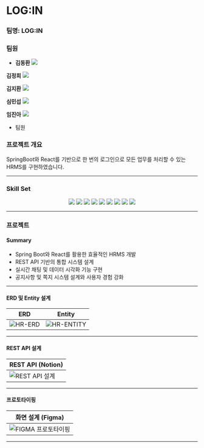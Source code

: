 # LOG:IN

### 팀명: **LOG:IN**

### 팀원

- **김동환**
[<img src="https://img.shields.io/badge/Github-Link-181717?logo=Github">](https://github.com/antmrhdqn)

**김정희**
[<img src="https://img.shields.io/badge/Github-Link-181717?logo=Github">](https://github.com/modaing)

**김지환**
[<img src="https://img.shields.io/badge/Github-Link-181717?logo=Github">](https://github.com/jeehwan98)

**심민섭**
[<img src="https://img.shields.io/badge/Github-Link-181717?logo=Github">](https://github.com/her9797)

**임진아**
[<img src="https://img.shields.io/badge/Github-Link-181717?logo=Github">](https://github.com/lja9207)

- 팀원 
### 프로젝트 개요

SpringBoot와 React를 기반으로 한 번의 로그인으로 모든 업무를 처리할 수 있는 HRMS를 구현하였습니다.

---

### Skill Set

<div align="center">
<img src="https://img.shields.io/badge/java-007396?style=for-the-badge&logo=OpenJDK&logoColor=white"> 
<img src="https://img.shields.io/badge/springboot-6DB33F?style=for-the-badge&logo=springboot&logoColor=white"> 
<img src="https://img.shields.io/badge/JPA-A5915F?style=for-the-badge&logo=Java&logoColor=white"> 
<img src="https://img.shields.io/badge/MySQL-4479A1?style=for-the-badge&logo=MySQL&logoColor=white"> 
<img src="https://img.shields.io/badge/React-61DAFB?style=for-the-badge&logo=React&logoColor=white"> 
<img src="https://img.shields.io/badge/JavaScript-F7DF1E?style=for-the-badge&logo=JavaScript&logoColor=white"> 
<img src="https://img.shields.io/badge/redux-%23593d88.svg?style=for-the-badge&logo=redux&logoColor=white"> 
<img src="https://img.shields.io/badge/bootstrap-%238511FA.svg?style=for-the-badge&logo=bootstrap&logoColor=white"> 
<img src="https://img.shields.io/badge/css3-%231572B6.svg?style=for-the-badge&logo=css3&logoColor=white">
</div>

---

### 프로젝트

#### Summary

- Spring Boot와 React를 활용한 효율적인 HRMS 개발
- REST API 기반의 통합 시스템 설계
- 실시간 채팅 및 데이터 시각화 기능 구현
- 공지사항 및 쪽지 시스템 설계와 사용자 경험 강화

---

#### ERD 및 Entity 설계

<div align="center">

| ERD | Entity |
| --- | --- |
| ![HR-ERD](https://github.com/her9797/LOGIN/assets/153487372/ef2fab5c-e7c3-4bcc-80fd-62923f3a07ab) | ![HR-ENTITY](https://github.com/her9797/LOGIN/assets/153487372/75941059-cea7-4d61-9e9a-0c9d993b41b6) |

</div>

---

#### REST API 설계

<div align="center">

| REST API (Notion) |
| --- |
| ![REST API 설계](https://github.com/her9797/LOGIN/assets/153487372/cc9ec968-378a-47bf-854d-63aba5213d06) |

</div>

---

#### 프로토타이핑

<div align="center">

| 화면 설계 (Figma) |
| --- |
| ![FIGMA 프로토타이핑](https://github.com/her9797/LOGIN/assets/153487372/6e5fb7b1-190d-4bcb-8aeb-9c8eb1abd7ff) |

</div>

---
